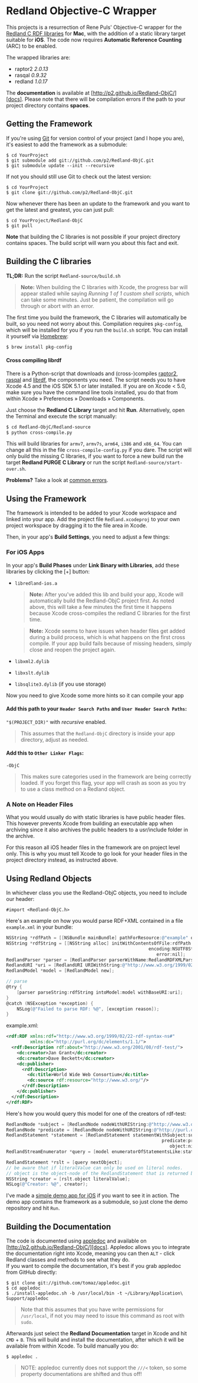 Redland Objective-C Wrapper
===========================

This projects is a resurrection of Rene Puls' Objective-C wrapper for the [Redland C RDF libraries][librdf] for **Mac**, with the addition of a static library target suitable for **iOS**.
The code now requires **Automatic Reference Counting** (ARC) to be enabled.

The wrapped libraries are:

- raptor2 _2.0.13_
- rasqal _0.9.32_
- redland _1.0.17_

The **documentation** is available at [http://p2.github.io/Redland-ObjC/][docs].
Please note that there will be compilation errors if the path to your project directory contains **spaces**.


Getting the Framework
---------------------

If you're using [Git] for version control of your project (and I hope you are), it's easiest to add the framework as a submodule:

    $ cd YourProject
    $ git submodule add git://github.com/p2/Redland-ObjC.git
    $ git submodule update --init --recursive

If not you should still use Git to check out the latest version:

    $ cd YourProject
    $ git clone git://github.com/p2/Redland-ObjC.git

Now whenever there has been an update to the framework and you want to get the latest and greatest, you can just pull:

    $ cd YourProject/Redland-ObjC
    $ git pull

**Note** that building the C libraries is not possible if your project directory contains spaces.
The build script will warn you about this fact and exit.


Building the C libraries
------------------------

**TL;DR:** Run the script `Redland-source/build.sh`

> **Note:** When building the C libraries with Xcode, the progress bar will appear stalled while saying _Running 1 of 1 custom shell scripts_, which can take some minutes.
> Just be patient, the compilation will go through or abort with an error.

The first time you build the framework, the C libraries will automatically be built, so you need not worry about this.
Compilation requires `pkg-config`, which will be installed for you if you run the `build.sh` script.
You can install it yourself via [Homebrew]:

```bash
$ brew install pkg-config
```

#### Cross compiling librdf

There is a Python-script that downloads and (cross-)compiles [raptor2], [rasqal] and [librdf], the components you need.
The script needs you to have Xcode 4.5 and the iOS SDK 5.1 or later installed.
If you are on Xcode < 5.0, make sure you have the command line tools installed, you do that from within Xcode » Preferences » Downloads » Components.

Just choose the **Redland C Library** target and hit **Run**.
Alternatively, open the Terminal and execute the script manually:

```bash
$ cd Redland-ObjC/Redland-source
$ python cross-compile.py
```

This will build libraries for `armv7`, `armv7s`, `arm64`, `i386` and `x86_64`.
You can change all this in the file `cross-compile-config.py` if you dare.
The script will only build the missing C libraries, if you want to force a new build run the target **Redland PURGE C Library** or run the script `Redland-source/start-over.sh`.

**Problems?** Take a look at [common errors](https://github.com/p2/Redland-ObjC/wiki/Common-Errors).

[raptor2]: http://librdf.org/raptor/
[rasqal]: http://librdf.org/rasqal/
[librdf]: http://librdf.org/
[homebrew]: http://mxcl.github.com/homebrew/


Using the Framework
-------------------

The framework is intended to be added to your Xcode workspace and linked into your app. Add the project file `Redland.xcodeproj` to your own project workspace
by dragging it to the file area in Xcode.

Then, in your app's **Build Settings**, you need to adjust a few things:

### For iOS Apps ###

In your app's **Build Phases** under **Link Binary with Libraries**, add these libraries by clicking the [+] button:

* `libredland-ios.a`
  
  > **Note:** After you've added this lib and build your app, Xcode will automatically build the Redland-ObjC project first. As noted above, this will take a
  > few minutes the first time it happens because Xcode cross-compiles the redland C libraries for the first time.
  
  > **Note:** Xcode seems to have issues when header files get added during a build process, which is what happens on the first cross compile. If your app
  > build fails because of missing headers, simply close and reopen the project again.

* `libxml2.dylib`
* `libxslt.dylib`
* `libsqlite3.dylib` (if you use storage)

Now you need to give Xcode some more hints so it can compile your app

#### Add this path to your `Header Search Paths` and `User Header Search Paths`:

`"$(PROJECT_DIR)"` with _recursive_ enabled.  

> This assumes that the `Redland-ObjC` directory is inside your app directory, adjust as needed.

#### Add this to `Other Linker Flags`:

`-ObjC`  

> This makes sure categories used in the framework are being correctly loaded. If you forget this flag, your app will crash as soon as you try to use a class
> method on a Redland object.

### A Note on Header Files ###

What you would usually do with static libraries is have public header files. This however prevents Xcode from building an executable app when archiving since
it also archives the public headers to a usr/include folder in the archive.

For this reason all iOS header files in the framework are on project level only. This is why you must tell Xcode to go look for your header files in the
project directory instead, as instructed above.


Using Redland Objects
---------------------

In whichever class you use the Redland-ObjC objects, you need to include our header:

    #import <Redland-ObjC.h>

Here's an example on how you would parse RDF+XML contained in a file `example.xml` in your bundle:

```objective-c
NSString *rdfPath = [[NSBundle mainBundle] pathForResource:@"example" ofType:@"xml"];
NSString *rdfString = [[NSString alloc] initWithContentsOfFile:rdfPath
                                                      encoding:NSUTF8StringEncoding
                                                         error:nil];
RedlandParser *parser = [RedlandParser parserWithName:RedlandRDFXMLParserName];
RedlandURI *uri = [RedlandURI URIWithString:@"http://www.w3.org/1999/02/22-rdf-syntax-ns#"];
RedlandModel *model = [RedlandModel new];

// parse
@try {
	[parser parseString:rdfString intoModel:model withBaseURI:uri];
}
@catch (NSException *exception) {
	NSLog(@"Failed to parse RDF: %@", [exception reason]);
}
```

example.xml:
```xml
<rdf:RDF xmlns:rdf="http://www.w3.org/1999/02/22-rdf-syntax-ns#"
         xmlns:dc="http://purl.org/dc/elements/1.1/">
  <rdf:Description rdf:about="http://www.w3.org/2001/08/rdf-test/">
    <dc:creator>Jan Grant</dc:creator>
    <dc:creator>Dave Beckett</dc:creator>
    <dc:publisher>
      <rdf:Description>
        <dc:title>World Wide Web Consortium</dc:title>
        <dc:source rdf:resource="http://www.w3.org/"/>
      </rdf:Description>
    </dc:publisher>
  </rdf:Description>
</rdf:RDF>
```

Here's how you would query this model for one of the creators of rdf-test:

```objective-c
RedlandNode *subject = [RedlandNode nodeWithURIString:@"http://www.w3.org/2001/08/rdf-test/"];
RedlandNode *predicate = [RedlandNode nodeWithURIString:@"http://purl.org/dc/elements/1.1/creator"];
RedlandStatement *statement = [RedlandStatement statementWithSubject:subject
                                                           predicate:predicate
                                                              object:nil];
RedlandStreamEnumerator *query = [model enumeratorOfStatementsLike:statement];

RedlandStatement *rslt = [query nextObject];
// be aware that if literalValue can only be used on literal nodes.
// object is the object-node of the RedlandStatement that is returned by the query.
NSString *creator = [rslt.object literalValue];
NSLog(@"Creator: %@", creator);
```

I've made a [simple demo app for iOS](https://github.com/p2/RedlandDemo) if you want to see it in action. The demo app contains the framework as a submodule,
so just clone the demo repository and hit `Run`.


Building the Documentation
--------------------------

The code is documented using [appledoc] and available on [http://p2.github.io/Redland-ObjC/][docs]. Appledoc allows you to integrate the documentation right into Xcode, meaning you can then `ALT` - click Redland classes
and methods to see what they do.  
If you want to compile the documentation, it's best if you grab appledoc from GitHub directly:

    $ git clone git://github.com/tomaz/appledoc.git
    $ cd appledoc
    $ ./install-appledoc.sh -b /usr/local/bin -t ~/Library/Application\ Support/appledoc

> Note that this assumes that you have write permissions for `/usr/local`, if not you may need to issue this command as root with `sudo`.

Afterwards just select the **Redland Documentation** target in Xcode and hit `CMD` + `B`. This will build and install the documentation, after which it will be available from within Xcode. To build manually you do:

    $ appledoc .

> NOTE: appledoc currently does not support the `///<` token, so some property documentations are shifted and thus off!


[git]: http://git-scm.com
[docs]: http://p2.github.io/Redland-ObjC/
[appledoc]: http://gentlebytes.com/appledoc/
